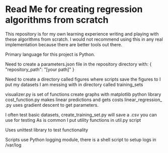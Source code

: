 # Read Me for creating regression algorithms from scratch
This repository is for my own learning experience writing and playing with these algorithms from scratch.
I would not recommend using this in any real implementation because there are better tools out there.

Primary language for this project is Python.

Need to create a parameters.json file in the repository directory with:
    {
        "repository_path": "[your path]"
    }

Need to create a directory called figures where scripts save the figures to
I put my datasets I am messing with in directory called training_sets

visualizer.py is set of functions create graphs with matplotlib python library
cost_function.py makes linear predictions and gets costs
linear_regression_ .py uses gradient descent to get parameters.

I often test basic datasets, create_training_set.py will save a .csv you can use for testing
As is common I put utility functions in util.py script

Uses unittest library to test functionality

Scripts use Python logging module, there is a shell script to setup logs in /var/log